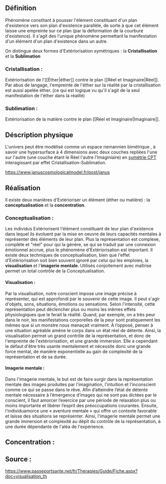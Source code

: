 ## Définition 

Phénomène constitant à pousser l'élément constituant d'un plan d'existence vers son plan d'existence parallèle, de sorte à que cet élément laisse une empreinte sur ce plan (par la déformation de la courbure d'existence). Il s'agit des l'unique phénomène permettant la manifestation d'un élément d'un plan d'existence dans un autre. 

On distingue deux formes d'Extériorisation symétriques : la **Cristallisation** et la **Sublimation**

### Cristallisation :
Extériorisation de l'[[Éther|éther]] contre le plan [[Réel et Imaginaire|Réel]]. Par abus de langage, l'empreinte de l'éther sur la réalité par la cristallisation est aussi apelée éther. 
(ce qui est logique vu qu'il s'agit de la seul manifestation de l'éther dans la réalité)
### Sublimation :
Extériorisation de la matière contre le plan [[Réel et Imaginaire|Imaginaire]].  

## Déscription physique 
L'univers peut être modélisé comme un espace riemannien bimétrique , à savoir une hypersurface à 4 dimensions avec deux couches repliées l'une sur l'autre (une couche étant le Réel l'autre l'Imaginiaire) en [symétrie CPT](https://www.januscosmologicalmodel.fr/post/th%C3%A9orie-des-syst%C3%A8mes-dynamiques)  interagissant par effet Cristallisation-Sublimation. 

https://www.januscosmologicalmodel.fr/post/janus

## Réalisation 

Il existe deux manières d'Extérioriser un élément (éther ou matière) : la **conceptualisation** et la **concentration**.

### Conceptualisation : 
Les individus Extériorisent l'élément constituant de leur plan d'existence dans lequel ils évoluent par la mise en oeuvre de leurs capacités mentales à représenter des éléments de leur plan. Plus la représentation est complexe, complète et "réel" pour qui la génère, se qui se traduit par une connexion émotionnel accrue, plus le phénomène d'Extériorisation est important. Il existe deux techniques de conceptualisation, bien que l'effet d'Extériorisation soit bien souvent ignoré par celui qui les emploies, la **visualisation** et l'**imagerie mentale**. Utilisés conjoitement avec maîtrise permet un total contrôle de la Conceptualisation. 

#### Visualisation :
Par la visualisation, notre conscient impose une image précise à représenter, qui est approfondi par le souvenir de cette image. Il peut s'agir d'objets, sons, situations, émotions ou sensations. Selon l'intensité, cette représentation peut déclencher plus ou moins les mêmes effets physiologiques que le ferait la réalité. Quand, par exemple, on a très peur dans le noir, les manifestations corporelles de la peur sont pratiquement les mêmes que si un monstre nous menaçait vraiment. À l’opposé, penser à une situation agréable amène le corps dans un état réel de détente. Ainsi, la visualisation permet un grand contrôle de la représentation, et donc de l'empreinte de l'extériorisation, et une grande immersion. Elle a cependant le défaut d'être très usante mentalement et nécessite donc une grande force mental, de manière exponentielle au gain de complexité de la représentation et de sa durée.  

#### Imagerie mentale :

Dans l'imagerie mentale, le but est de faire surgir dans la représentation mentale des images produites par l'imagination, l'intuition et l'inconscient comme ce qui se passe dans le rêve. Afin d’atteindre l’état de détente mentale nécessaire à l’émergence d’images qui ne sont pas dictées par le conscient, il faut amorcer l’exercice par une période de relaxation plus ou moins importante et libérer l’esprit des préoccupations courantes. Ensuite, l'individuamorce une « aventure mentale » qui offre un contexte favorable et laisse des situations se représenter. Ainsi, l'imagerie mentale permet une grande immersion et complexité au dépit du contrôle de la représentation, à une durée dépendante de l'aléa de l'expérience.


## Concentration :



## Source : 
https://www.passeportsante.net/fr/Therapies/Guide/Fiche.aspx?doc=visualisation_th
